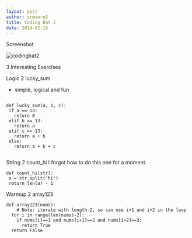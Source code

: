 ```yaml
---
layout: post
author: srmoore5
title: Coding Bat 2
date: 2014-02-16
---
```



Screenshot

![codingbat2](http://farm3.staticflickr.com/2812/12575600995_61167fc5a3.jpg)


3 Interesting Exercises

Logic 2 lucky_sum
- simple, logical and fun


```

def lucky_sum(a, b, c):
 if a == 13:
   return 0
 elif b == 13:
   return a
 elif c == 13:
   return a + b
 else:
   return a + b + c
   
```

String 2 count_hi
I forgot how to do this one for a moment.

```
def count_hi(str):
 a = str.split('hi')
 return len(a) - 1

```

Warmup 2 array123


```
def array123(nums):
    # Note: iterate with length-2, so can use i+1 and i+2 in the loop
  for i in range(len(nums)-2):
    if nums[i]==1 and nums[i+1]==2 and nums[i+2]==3:
      return True
  return False
  
  ```


